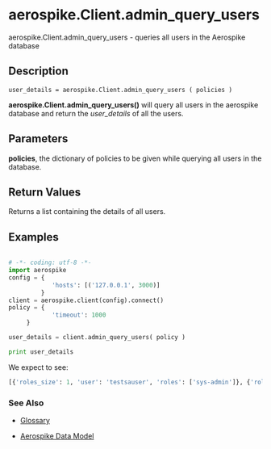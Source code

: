 
# aerospike.Client.admin_query_users

aerospike.Client.admin_query_users - queries all users in the Aerospike database

## Description

```
user_details = aerospike.Client.admin_query_users ( policies )

```

**aerospike.Client.admin_query_users()** will query all users in the aerospike database and return the *user_details* of all the users.   

## Parameters

**policies**, the dictionary of policies to be given while querying all users in the database.   

## Return Values
Returns a list containing the details of all users.

## Examples

```python

# -*- coding: utf-8 -*-
import aerospike
config = {
            'hosts': [('127.0.0.1', 3000)]
         }
client = aerospike.client(config).connect()
policy = {
            'timeout': 1000
	 }

user_details = client.admin_query_users( policy )

print user_details

```

We expect to see:

```python
[{'roles_size': 1, 'user': 'testsauser', 'roles': ['sys-admin']}, {'roles_size': 1, 'user': 'testuauser', 'roles': ['user-admin']}, {'roles_size': 3, 'user': 'example', 'roles': ['sys-admin', 'read', 'read-write']}]
```



### See Also



- [Glossary](http://www.aerospike.com/docs/guide/glossary.html)

- [Aerospike Data Model](http://www.aerospike.com/docs/architecture/data-model.html)
